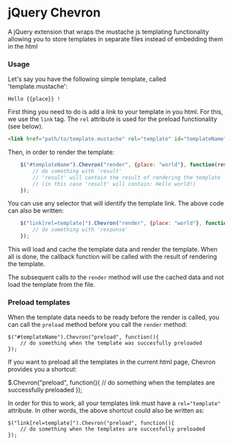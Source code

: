 jQuery Chevron
==============

A jQuery extension that wraps the mustache js templating functionality allowing you to store templates in separate files instead of embedding them in the html

### Usage

Let's say you have the following simple template, called 'template.mustache':

```
Hello {{place}} !
```

First thing you need to do is add a link to your template in you html. For this, we use the `link` tag. The `rel` attribute is used for the preload functionality (see below).

```html
<link href="path/to/template.mustache" rel="template" id="templateName"/>
```

Then, in order to render the template:

```js
	$("#templateName").Chevron("render", {place: "world"}, function(result){
		// do something with 'result'
		// 'result' will contain the result of rendering the template
		// (in this case 'result' will contain: Hello world!)
	});

```

You can use any selector that will identify the template link. The above code can also be written:

```js
	$("link[rel=template]").Chevron("render", {place: "world"}, function(response){
		// do something with 'response'
	});

```

This will load and cache the template data and render the template. When all is done, the callback function will be called with the result of rendering the template.

The subsequent calls to the `render` method will use the cached data and not load the template from the file.

### Preload templates

When the template data needs to be ready before the render is called, you can call the `preload` method before you call the `render` method:

	$("#templateName").Chevron("preload", function(){
		// do something when the template was succesfully preloaded
	});

If you want to preload all the templates in the current html page, Chevron provides you a shortcut:

$.Chevron("preload", function(){
	// do something when the templates are successfully preloaded
});

In order for this to work, all your templates link must have a `rel="template"` attribute. In other words, the above shortcut could also be written as:

	$("link[rel=template]").Chevron("preload", function(){
		// do something when the templates are succesfully preloaded
	});

